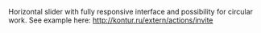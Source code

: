 Horizontal slider with fully responsive interface and possibility for circular work.
See example here: http://kontur.ru/extern/actions/invite
